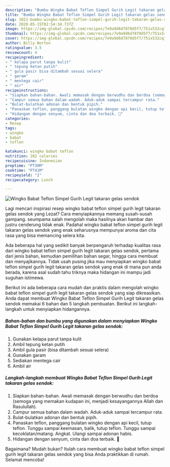 ```yaml
---
description: "Bumbu Wingko Babat Teflon Simpel Gurih Legit takaran gelas sendok | Bahan Membuat Wingko Babat Teflon Simpel Gurih Legit takaran gelas sendok Yang Bisa Manjain Lidah"
title: "Bumbu Wingko Babat Teflon Simpel Gurih Legit takaran gelas sendok | Bahan Membuat Wingko Babat Teflon Simpel Gurih Legit takaran gelas sendok Yang Bisa Manjain Lidah"
slug: 1021-bumbu-wingko-babat-teflon-simpel-gurih-legit-takaran-gelas-sendok-bahan-membuat-wingko-babat-teflon-simpel-gurih-legit-takaran-gelas-sendok-yang-bisa-manjain-lidah
date: 2020-05-15T02:54:34.737Z
image: https://img-global.cpcdn.com/recipes/7e9a9d6d7870d5f7/751x532cq70/wingko-babat-teflon-simpel-gurih-legit-takaran-gelas-sendok-foto-resep-utama.jpg
thumbnail: https://img-global.cpcdn.com/recipes/7e9a9d6d7870d5f7/751x532cq70/wingko-babat-teflon-simpel-gurih-legit-takaran-gelas-sendok-foto-resep-utama.jpg
cover: https://img-global.cpcdn.com/recipes/7e9a9d6d7870d5f7/751x532cq70/wingko-babat-teflon-simpel-gurih-legit-takaran-gelas-sendok-foto-resep-utama.jpg
author: Billy Norton
ratingvalue: 3.5
reviewcount: 4
recipeingredient:
- " kelapa parut tanpa kulit"
- " tepung ketan putih"
- " gula pasir bisa ditambah sesuai selera"
- " garam"
- " mentega cair"
- " air"
recipeinstructions:
- "Siapkan bahan-bahan. Awali memasak dengan berwudhu dan berdoa (semoga yang memakan kudapan ini, menjadi kesayangannya Allah dan Rasulullah)."
- "Campur semua bahan dalam wadah. Aduk-aduk sampai tercampur rata."
- "Bulat-bulatkan adonan dan bentuk pipih."
- "Panaskan teflon, panggang bulatan wingko dengan api kecil, tutup teflon. Tunggu sampai keemasan, balik, tutup teflon. Tunggu sampai kecoklatan/matang. Angkat. Ulangi sampai adonan habis."
- "Hidangan dengan senyum, cinta dan doa terbaik. 🖤"
categories:
- Resep
tags:
- wingko
- babat
- teflon

katakunci: wingko babat teflon 
nutrition: 262 calories
recipecuisine: Indonesian
preptime: "PT30M"
cooktime: "PT41M"
recipeyield: "2"
recipecategory: Lunch

---
```



![Wingko Babat Teflon Simpel Gurih Legit takaran gelas sendok](https://img-global.cpcdn.com/recipes/7e9a9d6d7870d5f7/751x532cq70/wingko-babat-teflon-simpel-gurih-legit-takaran-gelas-sendok-foto-resep-utama.jpg)

Lagi mencari inspirasi resep wingko babat teflon simpel gurih legit takaran gelas sendok yang Lezat? Cara menyiapkannya memang susah-susah gampang. seumpama salah mengolah maka hasilnya akan hambar dan justru cenderung tidak enak. Padahal wingko babat teflon simpel gurih legit takaran gelas sendok yang enak seharusnya mempunyai aroma dan cita rasa yang bisa memancing selera kita.

Ada beberapa hal yang sedikit banyak berpengaruh terhadap kualitas rasa dari wingko babat teflon simpel gurih legit takaran gelas sendok, pertama dari jenis bahan, kemudian pemilihan bahan segar, hingga cara membuat dan menyajikannya. Tidak usah pusing jika mau menyiapkan wingko babat teflon simpel gurih legit takaran gelas sendok yang enak di mana pun anda berada, karena asal sudah tahu triknya maka hidangan ini mampu jadi suguhan istimewa.




Berikut ini ada beberapa cara mudah dan praktis dalam mengolah wingko babat teflon simpel gurih legit takaran gelas sendok yang siap dikreasikan. Anda dapat membuat Wingko Babat Teflon Simpel Gurih Legit takaran gelas sendok memakai 6 bahan dan 5 langkah pembuatan. Berikut ini langkah-langkah untuk menyiapkan hidangannya.

<!--inarticleads1-->

##### Bahan-bahan dan bumbu yang digunakan dalam menyiapkan Wingko Babat Teflon Simpel Gurih Legit takaran gelas sendok:

1. Gunakan  kelapa parut tanpa kulit
1. Ambil  tepung ketan putih
1. Ambil  gula pasir (bisa ditambah sesuai selera)
1. Gunakan  garam
1. Sediakan  mentega cair
1. Ambil  air




<!--inarticleads2-->

##### Langkah-langkah membuat Wingko Babat Teflon Simpel Gurih Legit takaran gelas sendok:

1. Siapkan bahan-bahan. Awali memasak dengan berwudhu dan berdoa (semoga yang memakan kudapan ini, menjadi kesayangannya Allah dan Rasulullah).
1. Campur semua bahan dalam wadah. Aduk-aduk sampai tercampur rata.
1. Bulat-bulatkan adonan dan bentuk pipih.
1. Panaskan teflon, panggang bulatan wingko dengan api kecil, tutup teflon. Tunggu sampai keemasan, balik, tutup teflon. Tunggu sampai kecoklatan/matang. Angkat. Ulangi sampai adonan habis.
1. Hidangan dengan senyum, cinta dan doa terbaik. 🖤




Bagaimana? Mudah bukan? Itulah cara membuat wingko babat teflon simpel gurih legit takaran gelas sendok yang bisa Anda praktikkan di rumah. Selamat mencoba!
